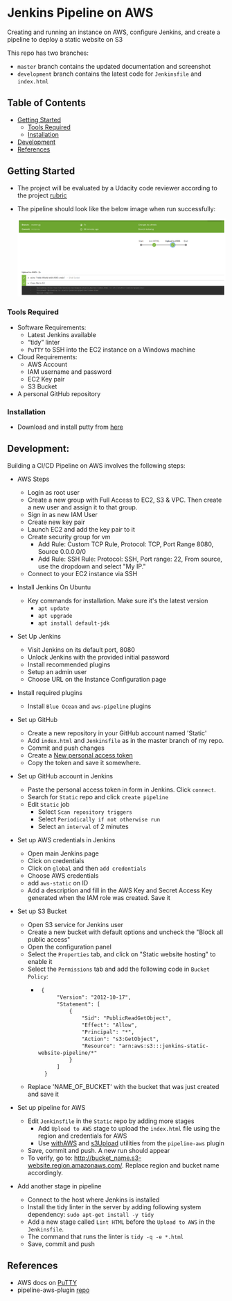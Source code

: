 # Jenkins Pipeline on AWS

Creating and running an instance on AWS, configure Jenkins, and create a pipeline to deploy a static website on S3

This repo has two branches:

* `master` branch contains the updated documentation and screenshot
* `development` branch contains the latest code for `Jenkinsfile` and `index.html`

## Table of Contents
- [Getting Started](#getting-started)
	- [Tools Required](#tools-required)
	- [Installation](#installation)
- [Development](#development)
- [References](#references)

## Getting Started

* The project will be evaluated by a Udacity code reviewer according to the project [rubric](https://review.udacity.com/#!/rubrics/2575/view)

* The pipeline should look like the below image when run successfully:

  ![Jenkins Pipeline](screenshots/jenkins-pipeline.png)

### Tools Required

* Software Requirements: 
  * Latest Jenkins available
  * “tidy” linter
  * `PuTTY` to SSH into the EC2 instance on a Windows machine
* Cloud Requirements: 
  * AWS Account
  * IAM username and password
  * EC2 Key pair
  * S3 Bucket
* A personal GitHub repository

### Installation

* Download and install putty from [here](https://www.putty.org/)

## Development:

Building a CI/CD Pipeline on AWS involves the following steps:

* AWS Steps
  * Login as root user
  * Create a new group with Full Access to EC2, S3 & VPC. Then create a new user and assign it to that group.
  * Sign in as new IAM User
  * Create new key pair
  * Launch EC2 and add the key pair to it
  * Create security group for vm
    * Add Rule: Custom TCP Rule, Protocol: TCP, Port Range 8080, Source 0.0.0.0/0 
    * Add Rule: SSH Rule: Protocol: SSH, Port range: 22, From source, use the dropdown and select "My IP."
  * Connect to your EC2 instance via SSH

* Install Jenkins On Ubuntu
  * Key commands for installation. Make sure it's the latest version
    * `apt update`
    * `apt upgrade`
    * `apt install default-jdk`

* Set Up Jenkins
  * Visit Jenkins on its default port, 8080
  * Unlock Jenkins with the provided initial password
  * Install recommended plugins
  * Setup an admin user
  * Choose URL on the Instance Configuration page

* Install required plugins
  * Install `Blue Ocean` and `aws-pipeline` plugins

* Set up GitHub
  * Create a new repository in your GitHub account named 'Static'
  * Add `index.html` and `Jenkinsfile` as in the master branch of my repo.
  * Commit and push changes
  * Create a [New personal access token](https://github.com/settings/tokens/new?scopes=repo,read:user,user:email,write:repo_hook)
  * Copy the token and save it somewhere.

* Set up GitHub account in Jenkins
  * Paste the personal access token in form in Jenkins. Click `connect`.
  * Search for `Static` repo and click `create pipeline`
  * Edit `Static` job
    * Select `Scan repository triggers`
    * Select `Periodically if not otherwise run`
    * Select an `interval` of 2 minutes

* Set up AWS credentials in Jenkins
  * Open main Jenkins page
  * Click on credentials
  * Click on `global` and then `add credentials`
  * Choose AWS credentials
  * add `aws-static` on ID
  * Add a description and fill in the AWS Key and Secret Access Key generated when the IAM role was created. Save it

* Set up S3 Bucket
  * Open S3 service for Jenkins user
  * Create a new bucket with default options and uncheck the "Block all public access"
  * Open the configuration panel
  * Select the `Properties` tab, and click on "Static website hosting" to enable it
  * Select the `Permissions` tab and add the following code in `Bucket Policy`:
    *  ```
        {
             "Version": "2012-10-17",
             "Statement": [
                 {
                     "Sid": "PublicReadGetObject",
                     "Effect": "Allow",
                     "Principal": "*",
                     "Action": "s3:GetObject",
                     "Resource": "arn:aws:s3:::jenkins-static-website-pipeline/*"
                 }
             ]
         }
       ```
  * Replace 'NAME_OF_BUCKET' with the bucket that was just created and save it

* Set up pipeline for AWS
  * Edit `Jenkinsfile` in the `Static` repo by adding more stages
    * Add `Upload to AWS` stage to upload the `index.html` file using the region and credentials for AWS
    * Use [withAWS](https://github.com/jenkinsci/pipeline-aws-plugin#withaws) and [s3Upload](https://github.com/jenkinsci/pipeline-aws-plugin#s3upload) utilities from the `pipeline-aws` plugin
  * Save, commit and push. A new run should appear
  * To verify, go to: http://bucket_name.s3-website.region.amazonaws.com/. Replace region and bucket name accordingly.
    
* Add another stage in pipeline
  * Connect to the host where Jenkins is installed
  * Install the tidy linter in the server by adding following system dependency: `sudo apt-get install -y tidy`
  * Add a new stage called `Lint HTML` before the `Upload to AWS` in the `Jenkinsfile`.
  * The command that runs the linter is `tidy -q -e *.html`
  * Save, commit and push
  
## References 
  
* AWS docs on [PuTTY](https://docs.aws.amazon.com/AWSEC2/latest/UserGuide/putty.html)
* pipeline-aws-plugin [repo](https://github.com/jenkinsci/pipeline-aws-plugin)